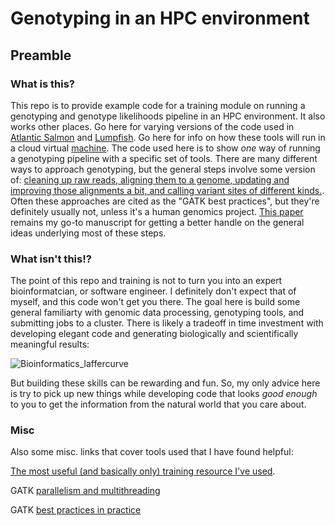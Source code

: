 # Genotyping in an HPC environment
## Preamble
### What is this?
This repo is to provide example code for a training module on running a genotyping and genotype likelihoods pipeline in an HPC environment. It also works other places. Go here for varying versions of the code used in [Atlantic Salmon](https://github.com/TonyKess/seaage_GWAS) and [Lumpfish](https://github.com/tonyKess/lumpfish). Go here for info on how these tools will run in a cloud virtual [machine](https://github.com/tonyKess/cloudgenomics/). The code used here is to show *one* way of running a genotyping pipeline with a specific set of tools. There are many different ways to approach genotyping, but the general steps involve some version of: [cleaning up raw reads, aligning them to a genome, updating and improving those alignments a bit, and calling variant sites of different kinds.](https://gatk.broadinstitute.org/hc/en-us/articles/360035894711-About-the-GATK-Best-Practices). Often these approaches are cited as the "GATK best practices", but they're definitely usually not, unless it's a human genomics project. [This paper](https://www.ncbi.nlm.nih.gov/pmc/articles/PMC3593722/) remains my go-to manuscript for getting a better handle on the general ideas underlying most of these steps.

### What isn't this!?
The point of this repo and training is not to turn you into an expert bioinformatcian, or software engineer. I definitely don't expect that of myself, and this code won't get you there. The goal here is build some general familiarty with genomic data processing, genotyping tools, and submitting jobs to a cluster. There is likely a tradeoff in time investment with developing elegant code and generating biologically and scientifically meaningful results:

![Bioinformatics_laffercurve](https://github.com/TonyKess/genotyping_hpc/assets/33424749/732540f7-8485-4b9c-b812-75490b851696)

But building these skills can be rewarding and fun. So, my only advice here is try to pick up new things while developing code that looks *good enough* to you to get the information from the natural world that you care about.

### Misc

Also some misc. links that cover tools used that I have found helpful:

[The most useful (and basically only) training resource I've used](http://korflab.ucdavis.edu/unix_and_perl/).

GATK [parallelism and multithreading](https://sites.google.com/a/broadinstitute.org/legacy-gatk-documentation/dictionary/1988-Parallelism?pli=1)

GATK [best practices in practice](https://hpc.nih.gov/training/gatk_tutorial/)

